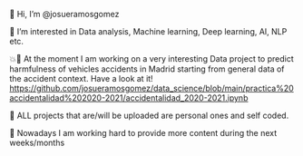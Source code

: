 👋 Hi, I’m @josueramosgomez

👀 I’m interested in Data analysis, Machine learning, Deep learning, AI, NLP etc.

💥🚗 At the moment I am working on a very interesting Data project to predict harmfulness of vehicles accidents in Madrid starting from general data of the accident context. Have a look at it! 
https://github.com/josueramosgomez/data_science/blob/main/practica%20accidentalidad%202020-2021/accidentalidad_2020-2021.ipynb

🌿 ALL projects that are/will be uploaded are personal ones and self coded.

🔨 Nowadays I am working hard to provide more content during the next weeks/months
